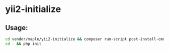 # yii2-initialize

Usage:
------
```bash
cd vendor/maple/yii2-initialize && composer run-script post-install-cmd
cd - && php init
```
